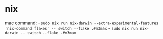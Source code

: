 # nix

mac command: 
    - `sudo nix run nix-darwin --extra-experimental-features 'nix-command flakes' -- switch --flake .#m3max`
    - `sudo nix run nix-darwin -- switch --flake .#m3max`
